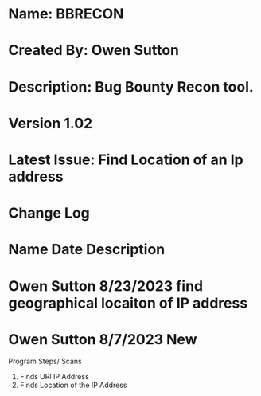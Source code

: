 #   Name: BBRECON
#   Created By: Owen Sutton
#   Description: Bug Bounty Recon tool. 
#
#   Version 1.02
#   Latest Issue: Find Location of an Ip address
#
#   Change Log
#   Name            Date        Description
#   Owen Sutton     8/23/2023   find geographical locaiton of IP address         
#   Owen Sutton     8/7/2023    New


Program Steps/ Scans

1. Finds URl IP Address
2. Finds Location of the IP Address
